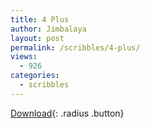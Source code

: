 ```yaml
---
title: 4 Plus
author: Jimbalaya
layout: post
permalink: /scribbles/4-plus/
views:
  - 926
categories:
  - scribbles
---
```


<p><audio src='/audio/scribbles/Jimbalaya-Scribbles-4_Plus.mp3' preload='auto' /></p>

[Download](/audio/scribbles/Jimbalaya-Scribbles-4_Plus.mp3){: .radius .button}
